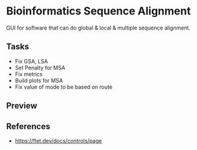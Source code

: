# Bioinformatics Sequence Alignment

GUI for software that can do global & local & multiple sequence alignment.

## Tasks

- Fix GSA, LSA
- Set Penalty for MSA
- Fix metrics
- Build plots for MSA
- Fix value of mode to be based on route

## Preview

## References

- <https://flet.dev/docs/controls/page>
